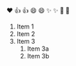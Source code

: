 :heart:
👍	:+1:
😄	:smile:
✨	:sparkles:
🎉	:tada:
1. Item 1
2. Item 2
3. Item 3
   1. Item 3a
   2. Item 3b
